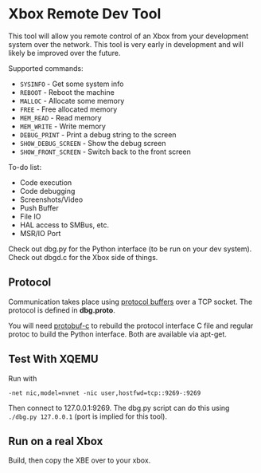 Xbox Remote Dev Tool
====================

This tool will allow you remote control of an Xbox from your development system
over the network. This tool is very early in development and will likely be
improved over the future.

Supported commands:
* `SYSINFO` - Get some system info
* `REBOOT` - Reboot the machine
* `MALLOC` - Allocate some memory
* `FREE` - Free allocated memory
* `MEM_READ` - Read memory
* `MEM_WRITE` - Write memory
* `DEBUG_PRINT` - Print a debug string to the screen
* `SHOW_DEBUG_SCREEN` - Show the debug screen
* `SHOW_FRONT_SCREEN` - Switch back to the front screen

To-do list:
* Code execution
* Code debugging
* Screenshots/Video
* Push Buffer
* File IO
* HAL access to SMBus, etc.
* MSR/IO Port

Check out dbg.py for the Python interface (to be run on your dev system). Check
out dbgd.c for the Xbox side of things.

Protocol
--------
Communication takes place using [protocol
buffers](https://developers.google.com/protocol-buffers/docs/overview) over a
TCP socket. The protocol is defined in **dbg.proto**.

You will need [protobuf-c](https://github.com/protobuf-c/protobuf-c) to rebuild
the protocol interface C file and regular protoc to build the Python interface.
Both are available via apt-get.

Test With XQEMU
---------------
Run with

```
-net nic,model=nvnet -nic user,hostfwd=tcp::9269-:9269
```

Then connect to 127.0.0.1:9269. The dbg.py script can do this using `./dbg.py 127.0.0.1` (port is implied for this tool).

Run on a real Xbox
------------------
Build, then copy the XBE over to your xbox.
